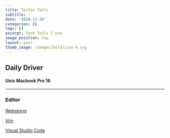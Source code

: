 ```yaml
---
title: Techie Tools
subtitle: ''
date: '2020-12-10'
categories: []
tags: []
excerpt: Tech Tools I Use
image_position: top
layout: post
thumb_image: /images/bold/icon-4.svg
---
```

## Daily Driver
#### Unix Macbook Pro 16

----

### Editor
 
 <p><a href="https://www.jetbrains.com/webstorm/">Webstorm</a></p>
 <p><a href="https://www.vim.org/">Vim</a></p>
 <p><a href="https://code.visualstudio.com/">Visual Studio Code</a></p>
 